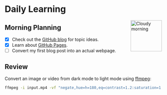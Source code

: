 # Daily Learning
<img alt="Cloudy morning" src="https://octodex.github.com/images/cloud.jpg" width="100" align="right">

## Morning Planning
- [x] Check out the [GitHub blog](https://github.blog/) for topic ideas.
- [x] Learn about [GitHub Pages](https://skills.github.com/#first-day-on-github).
- [ ] Convert my first blog post into an actual webpage.

## Review
Convert an image or video from dark mode to light mode using [ffmpeg](https://www.ffmpeg.org):

```bash
ffmpeg -i input.mp4 -vf "negate,hue=h=180,eq=contrast=1.2:saturation=1.1" output.mp4
